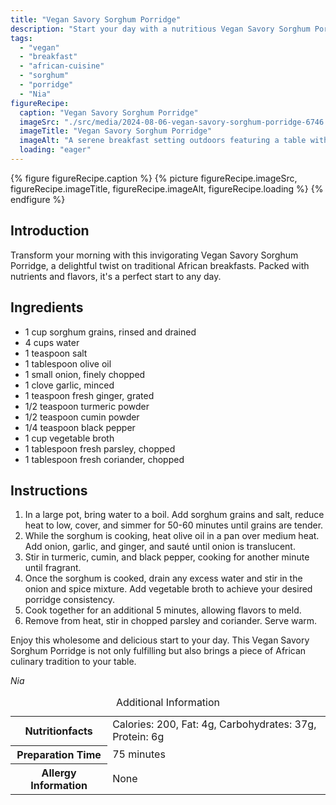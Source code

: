 ```yaml
---
title: "Vegan Savory Sorghum Porridge"
description: "Start your day with a nutritious Vegan Savory Sorghum Porridge, rich in flavors and perfect for a healthy breakfast."
tags:
  - "vegan"
  - "breakfast"
  - "african-cuisine"
  - "sorghum"
  - "porridge"
  - "Nia"
figureRecipe: 
  caption: "Vegan Savory Sorghum Porridge"
  imageSrc: "./src/media/2024-08-06-vegan-savory-sorghum-porridge-6746.png"
  imageTitle: "Vegan Savory Sorghum Porridge"
  imageAlt: "A serene breakfast setting outdoors featuring a table with vegan savory sorghum porridge in an artistic bowl, garnished with parsley and coriander, beside a vase with a single bloom, under natural sunlight."
  loading: "eager"
---
```


{% figure figureRecipe.caption %}
{% picture figureRecipe.imageSrc, figureRecipe.imageTitle, figureRecipe.imageAlt, figureRecipe.loading %}
{% endfigure %}

## Introduction

Transform your morning with this invigorating Vegan Savory Sorghum Porridge, a delightful twist on traditional African breakfasts. Packed with nutrients and flavors, it's a perfect start to any day.

## Ingredients

- 1 cup sorghum grains, rinsed and drained
- 4 cups water
- 1 teaspoon salt
- 1 tablespoon olive oil
- 1 small onion, finely chopped
- 1 clove garlic, minced
- 1 teaspoon fresh ginger, grated
- 1/2 teaspoon turmeric powder
- 1/2 teaspoon cumin powder
- 1/4 teaspoon black pepper
- 1 cup vegetable broth
- 1 tablespoon fresh parsley, chopped
- 1 tablespoon fresh coriander, chopped

## Instructions

1. In a large pot, bring water to a boil. Add sorghum grains and salt, reduce heat to low, cover, and simmer for 50-60 minutes until grains are tender.
2. While the sorghum is cooking, heat olive oil in a pan over medium heat. Add onion, garlic, and ginger, and sauté until onion is translucent.
3. Stir in turmeric, cumin, and black pepper, cooking for another minute until fragrant.
4. Once the sorghum is cooked, drain any excess water and stir in the onion and spice mixture. Add vegetable broth to achieve your desired porridge consistency.
5. Cook together for an additional 5 minutes, allowing flavors to meld.
6. Remove from heat, stir in chopped parsley and coriander. Serve warm.

Enjoy this wholesome and delicious start to your day. This Vegan Savory Sorghum Porridge is not only fulfilling but also brings a piece of African culinary tradition to your table.

*Nia*

<table><caption class='sr-only'>Additional Information</caption><tr><th>Nutritionfacts</th><td>Calories: 200, Fat: 4g, Carbohydrates: 37g, Protein: 6g&nbsp;</td></tr><tr><th>Preparation Time</th><td>75 minutes&nbsp;</td></tr><tr><th>Allergy Information</th><td>None&nbsp;</td></tr></table>

